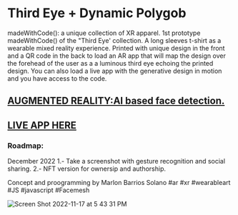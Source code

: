 # Third Eye + Dynamic Polygob
 
madeWithCode(): a unique collection of XR apparel.
1st prototype madeWithCode()  of the "Third Eye' collection. A long sleeves t-shirt as a wearable mixed reality experience. Printed with unique design in the front and a QR code in the back to load an AR  app that will map the design over the forehead of the user as a a luminous third eye echoing the printed design. You can also load a live app with the generative design in motion and  you have access to the  code.
 
 ## [AUGMENTED REALITY:AI based face detection.](https://marlonbarrios.github.io/face_mesh_masks_ar/)
 
 ## [LIVE APP HERE](https://marlonbarrios.github.io/dynamichexagons/)
 
 ### Roadmap:
 December 2022
 1.- Take a screenshot with gesture recognition and  social sharing.
 2.- NFT version for ownersip and authorship.
 
 Concept and proogramming by Marlon Barrios Solano
 #ar #xr #wearableart #JS #javascript  #Facemesh

![Screen Shot 2022-11-17 at 5 43 31 PM](https://user-images.githubusercontent.com/90220317/202575956-7672b632-aff5-4c9a-8d93-44d76076ac2d.png)
